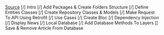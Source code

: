 [Source](https://www.youtube.com/watch?v=7V_P6dovixg)
[/] Intro
[/] Add Packages & Create Folders Structure
[/] Define Entities Classes
[/] Create Repository Classes & Models
[/] Make Request To API Using Retrofit
[/] Use Cases
[/] Create Bloc
[/] Dependency Injection
[/] Display News
[/] Local Database
[/] Add Database Methods To Layers
[] Save & Remove Article From Database
